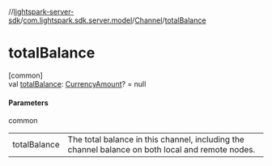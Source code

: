 //[lightspark-server-sdk](../../../index.md)/[com.lightspark.sdk.server.model](../index.md)/[Channel](index.md)/[totalBalance](total-balance.md)

# totalBalance

[common]\
val [totalBalance](total-balance.md): [CurrencyAmount](../-currency-amount/index.md)? = null

#### Parameters

common

| | |
|---|---|
| totalBalance | The total balance in this channel, including the channel balance on both local and remote nodes. |
